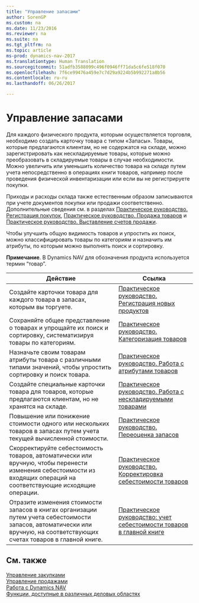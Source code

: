 ```yaml
---
title: "Управление запасами"
author: SorenGP
ms.custom: na
ms.date: 11/23/2016
ms.reviewer: na
ms.suite: na
ms.tgt_pltfrm: na
ms.topic: article
ms-prod: dynamics-nav-2017
ms.translationtype: Human Translation
ms.sourcegitcommit: 51adfb3588099c496f0946ff71da5c6fe518f070
ms.openlocfilehash: 7f6ce99476a459e7c7d29a9224b5b992271a8b56
ms.contentlocale: ru-ru
ms.lasthandoff: 06/26/2017

---
```


# <a name="manage-inventory"></a>Управление запасами
Для каждого физического продукта, которым осуществляется торговля, необходимо создать карточку товара с типом «Запасы». Товары, которые предлагаются клиентам, но не содержатся на складе, можно зарегистрировать как нескладируемые товары, которые можно преобразовать в складируемые товары в случае необходимости. Можно увеличить или уменьшить количество товара на складе путем учета непосредственно в операциях книги товаров, например после проведения физической инвентаризации или если вы не регистрируете покупки.

Приходы и расходы склада также естественным образом записываются при учете документов покупки или продажи соответственно. Дополнительные сведения см. в разделах [Практическое руководство. Регистрация покупок](purchasing-how-record-purchases.md), [Практическое руководство. Продажа товаров](sales-how-sell-products.md) и [Практическое руководство. Выставление счетов продажи](sales-how-invoice-sales.md).

Чтобы улучшить общую видимость товаров и упростить их поиск, можно классифицировать товары по категориям и назначить им атрибуты, по которым можно выполнять поиск и сортировку.   

**Примечание**. В Dynamics NAV для обозначения продукта используется термин “товар”.

|Действие |Ссылка |
|---|----|
|Создайте карточки товара для каждого товара в запасах, которым вы торгуете.|[Практическое руководство. Регистрация новых продуктов](inventory-how-register-new-products.md)|
|Сохраняйте общее представление о товарах и упрощайте их поиск и сортировку, систематизируя товары по категориям.|[Практическое руководство. Категоризация товаров](inventory-how-categorize-items.md)|  
|Назначьте своим товарам атрибуты товара с различными типами значений, чтобы упростить сортировку и поиск товара.|[Практическое руководство. Работа с атрибутами товаров](inventory-how-work-item-attributes.md)|
|Создайте специальные карточки товара для товаров, которые предлагаются клиентам, но не хранятся на складе.|[Практическое руководство. Работа с нескладируемыми товарами](inventory-how-work-nonstock-items.md)|
|Повышение или понижение стоимости одного или нескольких товаров в запасах путем учета текущей вычисленной стоимости.|[Практическое руководство. Переоценка запасов](inventory-how-revalue-inventory.md)|
|Скорректируйте себестоимость товаров, автоматически или вручную, чтобы перенести изменения себестоимости из входящих операций на соответствующие исходящие операции.|[Практическое руководство. Корректировка себестоимости товаров](inventory-how-adjust-item-costs.md)|
|Отразите изменения стоимости запасов в книгах организации путем учета себестоимости запасов, автоматически или вручную, на соответствующих счетах товаров в главной книге.|[Практическое руководство: учет себестоимости товаров в главной книге](inventory-how-post-inventory-cost-gl.md)|

## <a name="see-also"></a>См. также  
[Управление закупками](purchasing-manage-purchasing.md)  
[Управление продажами](sales-manage-sales.md)  
[Работа с Dynamics NAV](ui-work-product.md)  
[Функции, доступные в различных деловых областях](ui-across-business-areas.md)

